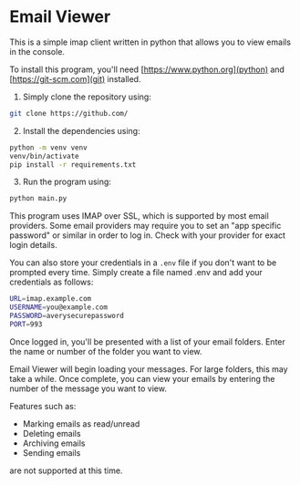 # Email Viewer
This is a simple imap client written in python that allows you to view emails in the console. 

To install this program, you'll need [https://www.python.org](python) and [https://git-scm.com](git) installed.

1. Simply clone the repository using: 
```bash
git clone https://github.com/
```
2. Install the dependencies using: 
```bash
python -m venv venv
venv/bin/activate
pip install -r requirements.txt
```

3. Run the program using: 
```bash
python main.py
```

This program uses IMAP over SSL, which is supported by most email providers.
Some email providers may require you to set an "app specific password" or 
similar in order to log in. Check with your provider for exact login details.

You can also store your credentials in a `.env` file if you don't want to be prompted every time.
Simply create a file named .env and add your credentials as follows: 

```bash
URL=imap.example.com
USERNAME=you@example.com
PASSWORD=averysecurepassword
PORT=993
```

Once logged in, you'll be presented with a list of your email folders.
Enter the name or number of the folder you want to view. 

Email Viewer will begin loading your messages. For large folders, this may take a while.
Once complete, you can view your emails by entering the number of the message you want to view.

Features such as: 
- Marking emails as read/unread
- Deleting emails
- Archiving emails
- Sending emails

are not supported at this time.

